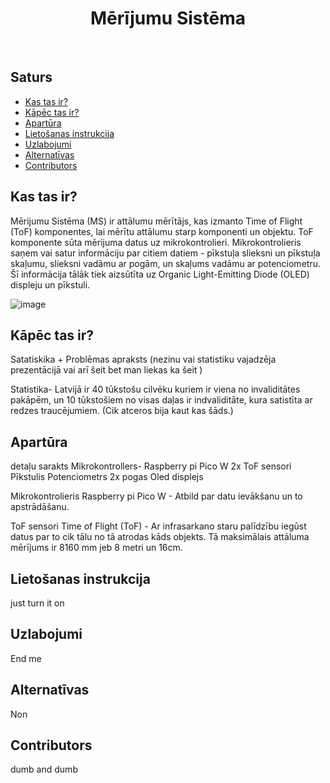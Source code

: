 <h1 align="center"> Mērījumu Sistēma </h1> <br>

## Saturs

- [Kas tas ir?](#kas-tas-ir)
- [Kāpēc tas ir?](#kāpēc-tas-ir)
- [Apartūra](#apartūra)
- [Lietošanas instrukcija](#lietošanas-instrukcija)
- [Uzlabojumi](#uzlabojumi)
- [Alternatīvas](#alternatīvas)
- [Contributors](#contributors)

<!-- END doctoc generated TOC please keep comment here to allow auto update -->

## Kas tas ir?

Mērijumu Sistēma (MS) ir attālumu mērītājs, kas izmanto Time of Flight (ToF) komponentes, lai mērītu attālumu starp komponenti un objektu. ToF komponente sūta mērijuma datus uz mikrokontrolieri. Mikrokontrolieris  saņem vai satur informāciju par citiem datiem - pīkstuļa slieksni un pīkstuļa skaļumu, slieksni vadāmu ar pogām, un skaļums vadāmu ar potenciometru. Šī informācija tālāk tiek aizsūtīta uz Organic Light-Emitting Diode (OLED) displeju un pīkstuli. 

![image](https://github.com/SkylerAcer/Measurment-system-/assets/96178550/e88cd2ea-e769-4920-8dbe-cf7c679a871b)



## Kāpēc tas ir?

Satatiskika + Problēmas apraksts (nezinu vai statistiku vajadzēja prezentācijā vai arī šeit bet man liekas ka šeit )

Statistika- Latvijā ir 40 tūkstošu cilvēku kuriem ir viena no invaliditātes pakāpēm, un 10 tūkstošiem no visas daļas ir indvaliditāte, kura satistīta ar redzes traucējumiem. (Cik atceros bija kaut kas šāds.)



## Apartūra

detaļu sarakts
Mikrokontrollers- Raspberry pi Pico W 2x ToF sensori Pīkstulis Potenciometrs 2x pogas Oled displejs

Mikrokontrolieris
Raspberry pi Pico W - Atbild par datu ievākšanu un to apstrādāšanu.

ToF sensori
Time of Flight (ToF) - Ar infrasarkano staru palīdzību iegūst datus par to cik tālu no tā atrodas kāds objekts. Tā maksimālais attāluma mērījums ir 8160 mm jeb 8 metri un 16cm.


## Lietošanas instrukcija
just turn it on

## Uzlabojumi
End me

## Alternatīvas

Non

## Contributors
dumb and dumb
